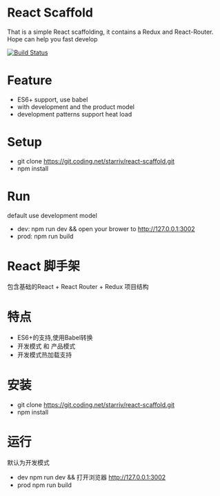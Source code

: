 # React Scaffold

That is a simple React scaffolding, it contains a Redux and React-Router.
Hope can help you fast develop

[![Build Status](https://travis-ci.org/starriv/react-scaffold.svg?branch=master)](https://travis-ci.org/starriv/react-scaffold)

# Feature
- ES6+ support, use babel
- with development and the product model
- development patterns support heat load

# Setup
- git clone https://git.coding.net/starriv/react-scaffold.git
- npm install

# Run
default use development model
- dev:  npm run dev && open your brower to http://127.0.0.1:3002
- prod: npm run build


# React 脚手架
包含基础的React + React Router + Redux 项目结构

# 特点
- ES6+的支持,使用Babel转换
- 开发模式 和 产品模式
- 开发模式热加载支持

# 安装
- git clone https://git.coding.net/starriv/react-scaffold.git
- npm install

# 运行
默认为开发模式
- dev npm run dev && 打开浏览器 http://127.0.0.1:3002
- prod npm run build
